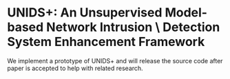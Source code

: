 # UNIDS+: An Unsupervised Model-based Network Intrusion \\ Detection System Enhancement Framework

We implement a prototype of UNIDS+ and will release the source code after paper is accepted to help with related research.
